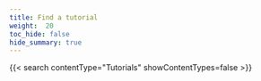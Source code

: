 ```yaml
---
title: Find a tutorial
weight:  20
toc_hide: false
hide_summary: true
---
```


{{< search contentType="Tutorials" showContentTypes=false >}}

